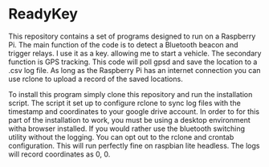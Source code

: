# ReadyKey
This repository contains a set of programs designed to run on a Raspberry Pi. The main function of the code is to detect a Bluetooth beacon and trigger relays. I use it as a key. allowing me to start a vehicle. The secondary function is GPS tracking.  This code will poll gpsd and save the location to a .csv log file. As long as the Raspberry Pi has an internet connection you can use rclone to upload a record of the saved locations. 

To install this program simply clone this repository and run the installation script. 
The script it set up to configure rclone to sync log files with the timestamp and coordinates to your google drive account. In order to for this part of the installation to work, you must be using a desktop environment witha browser installed. If you would rather use the bluetooth switching utility without the logging. You can opt out to the rclone and crontab configuration. This will run perfectly fine on raspbian lite headless. The logs will record coordinates as 0, 0.

